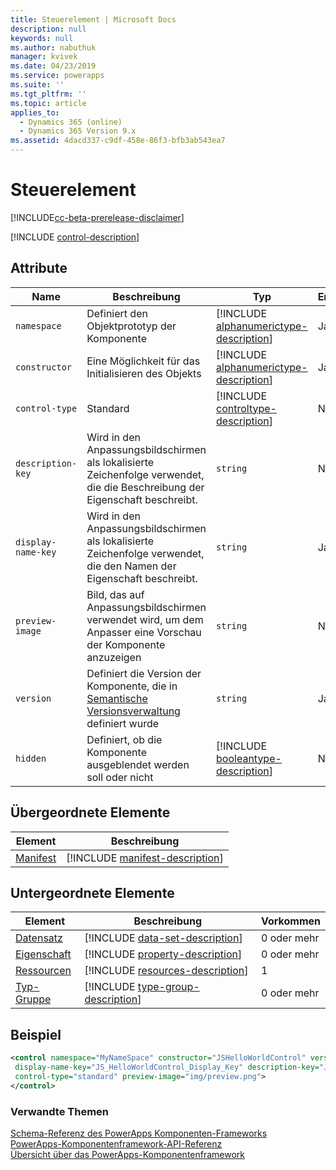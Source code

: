 ```yaml
---
title: Steuerelement | Microsoft Docs
description: null
keywords: null
ms.author: nabuthuk
manager: kvivek
ms.date: 04/23/2019
ms.service: powerapps
ms.suite: ''
ms.tgt_pltfrm: ''
ms.topic: article
applies_to:
  - Dynamics 365 (online)
  - Dynamics 365 Version 9.x
ms.assetid: 4dacd337-c9df-458e-86f3-bfb3ab543ea7
---
```


# <a name="control-element"></a>Steuerelement

[!INCLUDE[cc-beta-prerelease-disclaimer](../../../includes/cc-beta-prerelease-disclaimer.md)]

[!INCLUDE [control-description](includes/control-description.md)]

## <a name="attributes"></a>Attribute

|Name|Beschreibung|Typ|Erforderlich|
|--|--|--|--|
|`namespace`|Definiert den Objektprototyp der Komponente|[!INCLUDE [alphanumerictype-description](includes/alphanumerictype-description.md)]|Ja|
|`constructor`|Eine Möglichkeit für das Initialisieren des Objekts|[!INCLUDE [alphanumerictype-description](includes/alphanumerictype-description.md)]|Ja|
|`control-type`|Standard|[!INCLUDE [controltype-description](includes/controltype-description.md)]|Nein|
|`description-key`|Wird in den Anpassungsbildschirmen als lokalisierte Zeichenfolge verwendet, die die Beschreibung der Eigenschaft beschreibt.|`string`|Nein|
|`display-name-key`|Wird in den Anpassungsbildschirmen als lokalisierte Zeichenfolge verwendet, die den Namen der Eigenschaft beschreibt.|`string`|Ja|
|`preview-image`|Bild, das auf Anpassungsbildschirmen verwendet wird, um dem Anpasser eine Vorschau der Komponente anzuzeigen|`string`|Nein|
|`version`|Definiert die Version der Komponente, die in [Semantische Versionsverwaltung](https://semver.org) definiert wurde|`string`|Ja|
|`hidden`|Definiert, ob die Komponente ausgeblendet werden soll oder nicht|[!INCLUDE [booleantype-description](includes/booleantype-description.md)]| Nein|

## <a name="parent-elements"></a>Übergeordnete Elemente

|Element|Beschreibung|
|--|--|
|[Manifest](manifest.md)|[!INCLUDE [manifest-description](includes/manifest-description.md)]|

## <a name="child-elements"></a>Untergeordnete Elemente

|Element|Beschreibung|Vorkommen|
|--|--|--|
|[Datensatz](data-set.md)|[!INCLUDE [data-set-description](includes/data-set-description.md)]|0 oder mehr|
|[Eigenschaft](property.md)|[!INCLUDE [property-description](includes/property-description.md)]|0 oder mehr|
|[Ressourcen](resources.md)|[!INCLUDE [resources-description](includes/resources-description.md)]|1|
|[Typ-Gruppe](type-group.md)|[!INCLUDE [type-group-description](includes/type-group-description.md)]|0 oder mehr|

## <a name="example"></a>Beispiel

```xml
<control namespace="MyNameSpace" constructor="JSHelloWorldControl" version="1.0.0"
 display-name-key="JS_HelloWorldControl_Display_Key" description-key="JS_HelloWorldControl_Desc_Key"
 control-type="standard" preview-image="img/preview.png">
</control>
  ```

### <a name="related-topics"></a>Verwandte Themen

[Schema-Referenz des PowerApps Komponenten-Frameworks](index.md)<br/>
[PowerApps-Komponentenframework-API-Referenz](../reference/index.md)<br/>
[Übersicht über das PowerApps-Komponentenframework](../overview.md)